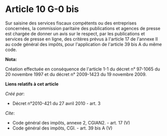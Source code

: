 # Article 10 G-0 bis

Sur saisine des services fiscaux compétents ou des entreprises concernées, la commission paritaire des publications et
agences de presse est chargée de donner un avis sur le respect, par les publications et services de presse en ligne, des
critères prévus à l'article 17 de l'annexe II au code général des impôts, pour l'application de l'article 39 bis A du même
code.

**Nota:**

Création effectuée en conséquence de l'article 1-1 du décret n° 97-1065 du 20 novembre 1997 et du décret n° 2009-1423 du 19
novembre 2009.

**Liens relatifs à cet article**

_Créé par_:

  - Décret n°2010-421  du 27 avril 2010 - art. 3

_Cite_:

  - Code général des impôts, annexe 2, CGIAN2. - art. 17 (V)
  - Code général des impôts, CGI. - art. 39 bis A (V)

